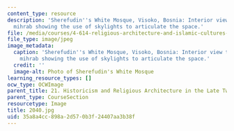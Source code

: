 ```yaml
---
content_type: resource
description: 'Sherefudin''s White Mosque, Visoko, Bosnia: Interior view towards the
  mihrab showing the use of skylights to articulate the space.'
file: /media/courses/4-614-religious-architecture-and-islamic-cultures-fall-2002/35a8a4cc898a2d570b3f24407aa3b38f_2040.jpg
file_type: image/jpeg
image_metadata:
  caption: 'Sherefudin''s White Mosque, Visoko, Bosnia: Interior view towards the
    mihrab showing the use of skylights to articulate the space.'
  credit: ''
  image-alt: Photo of Sherefudin's White Mosque
learning_resource_types: []
ocw_type: OCWImage
parent_title: 21. Historicism and Religious Architecture in the Late Twentieth Century
parent_type: CourseSection
resourcetype: Image
title: 2040.jpg
uid: 35a8a4cc-898a-2d57-0b3f-24407aa3b38f
---
```

